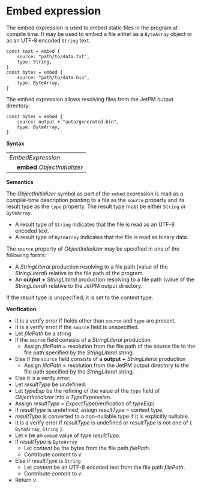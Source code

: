 # Embed expression

The embed expression is used to embed static files in the program at compile time. It may be used to embed a file either as a `ByteArray` object or as an UTF-8 encoded `String` text.

```
const text = embed {
    source: "path/to/data.txt",
    type: String,
}
const bytes = embed {
    source: "path/to/data.bin",
    type: ByteArray,
}
```

The embed expression allows resolving files from the JetPM output directory:

```
const bytes = embed {
    source: output + "auto/generated.bin",
    type: ByteArray,
}
```

**Syntax**

<table>
    <tr>
        <td colspan="2"><i>EmbedExpression</i></td>
    </tr>
    <tr>
        <td>&nbsp;</td><td><b>embed</b> <i>ObjectInitializer</i></td>
    </tr>
</table>

**Semantics**

The *ObjectInitializer* symbol as part of the `embed` expression is read as a compile-time description pointing to a file as the `source` property and its result type as the `type` property. The result type must be either `String` or `ByteArray`.

* A result type of `String` indicates that the file is read as an UTF-8 encoded text.
* A result type of `ByteArray` indicates that the file is read as binary data.

The `source` property of *ObjectInitializer* may be specified in one of the following forms:

* A *StringLiteral* production resolving to a file path (value of the *StringLiteral*) relative to the file path of the program.
* An **output** **\+** *StringLiteral* production resolving to a file path (value of the *StringLiteral*) relative to the JetPM output directory.

If the result type is unspecified, it is set to the context type.

**Verification**

* It is a verify error if fields other than `source` and `type` are present.
* It is a verify error if the `source` field is unspecified.
* Let *filePath* be a string
* If the `source` field consists of a *StringLiteral* production
  * Assign *filePath* = resolution from the file path of the source file to the file path specified by the *StringLiteral* string.
* Else if the `source` field consists of a **output** **\+** *StringLiteral* production
  * Assign *filePath* = resolution from the JetPM output directory to the file path specified by the *StringLiteral* string.
* Else it is a verify error.
* Let *resultType* be undefined.
* Let *typeExp* be the refining of the value of the `type` field of *ObjectInitializer* into a *TypeExpression*.
* Assign *resultType* = *ExpectType*(verification of *typeExp*)
* If *resultType* is undefined, assign *resultType* = context type.
* *resultType* is converted to a non-nullable type if it is explicitly nullable.
* It is a verify error if *resultType* is undefined or *resultType* is not one of { `ByteArray`, `String` }.
* Let *v* be an `embed` value of type *resultType*.
* If *resultType* is `ByteArray`
  * Let *content* be the bytes from the file path *filePath*.
  * Contribute *content* to *v*.
* Else if *resultType* is `String`
  * Let *content* be an UTF-8 encoded text from the file path *filePath*.
  * Contribute *content* to *v*.
* Return *v*.